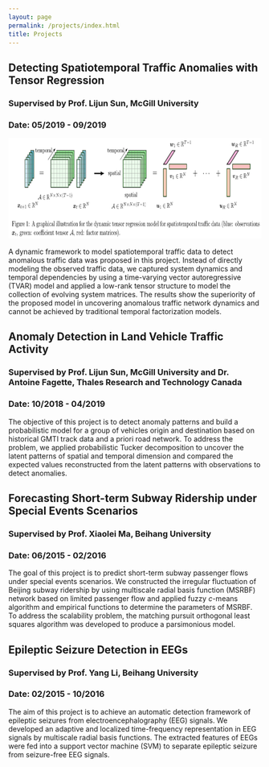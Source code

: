 ```yaml
---
layout: page
permalink: /projects/index.html
title: Projects
---
```


## Detecting Spatiotemporal Traffic Anomalies with Tensor Regression 
### Supervised by Prof. Lijun Sun, McGill University
### Date: 05/2019 - 09/2019

<img src="/images/TVART.png" class="floatpic" width="1000" height="200">

A dynamic framework to model spatiotemporal traffic data to detect anomalous traffic data was proposed in this project. Instead of directly modeling the observed traffic data, we captured system dynamics and temporal dependencies by using a time-varying vector autoregressive (TVAR) model and applied a low-rank tensor structure to model the collection of evolving system matrices. The results show the superiority of the proposed model in uncovering anomalous traffic network dynamics and cannot be achieved by traditional temporal factorization models.


## Anomaly Detection in Land Vehicle Traffic Activity 
### Supervised by Prof. Lijun Sun, McGill University and Dr. Antoine Fagette, Thales Research and Technology Canada 
### Date: 10/2018 - 04/2019

The objective of this project is to detect anomaly patterns and build a probabilistic model for a group of vehicles origin and destination based on historical GMTI track data and a priori road network. To address the problem, we applied probabilistic Tucker decomposition to uncover the latent patterns of spatial and temporal dimension and compared the expected values reconstructed from the latent patterns with observations to detect anomalies.

## Forecasting Short-term Subway Ridership under Special Events Scenarios 
### Supervised by Prof. Xiaolei Ma, Beihang University
### Date: 06/2015 - 02/2016

The goal of this project is to predict short-term subway passenger flows under special events scenarios. We constructed the irregular fluctuation of Beijing subway ridership by using multiscale radial basis function (MSRBF) network based on limited passenger flow and applied fuzzy $c$-means algorithm and empirical functions to determine the parameters of MSRBF. To address the scalability problem, the matching pursuit orthogonal least squares algorithm was developed to produce a parsimonious model.


## Epileptic Seizure Detection in EEGs
### Supervised by Prof. Yang Li, Beihang University 
### Date: 02/2015 - 10/2016

The aim of this project is to achieve an automatic detection framework of epileptic seizures from electroencephalography (EEG) signals. We developed an adaptive and localized time-frequency representation in EEG signals by multiscale radial basis functions. The extracted features of EEGs were fed into a support vector machine (SVM) to separate epileptic seizure from seizure-free EEG signals.
